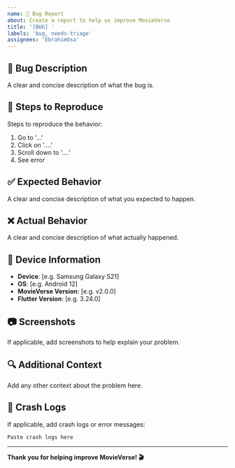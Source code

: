 ```yaml
---
name: 🐛 Bug Report
about: Create a report to help us improve MovieVerse
title: '[BUG] '
labels: 'bug, needs-triage'
assignees: 'EbrahimOsa'
---
```


## 🐛 Bug Description
A clear and concise description of what the bug is.

## 🔄 Steps to Reproduce
Steps to reproduce the behavior:
1. Go to '...'
2. Click on '....'
3. Scroll down to '....'
4. See error

## ✅ Expected Behavior
A clear and concise description of what you expected to happen.

## ❌ Actual Behavior
A clear and concise description of what actually happened.

## 📱 Device Information
- **Device**: [e.g. Samsung Galaxy S21]
- **OS**: [e.g. Android 12]
- **MovieVerse Version**: [e.g. v2.0.0]
- **Flutter Version**: [e.g. 3.24.0]

## 📷 Screenshots
If applicable, add screenshots to help explain your problem.

## 🔍 Additional Context
Add any other context about the problem here.

## 🏥 Crash Logs
If applicable, add crash logs or error messages:

```
Paste crash logs here
```

---

**Thank you for helping improve MovieVerse! 🎬**
